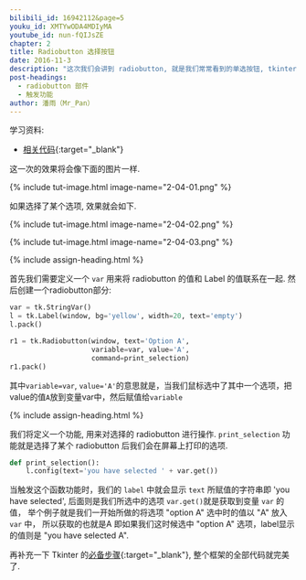 ```yaml
---
bilibili_id: 16942112&page=5
youku_id: XMTYwODA4MDIyMA
youtube_id: nun-fQIJsZE
chapter: 2
title: Radiobutton 选择按钮
date: 2016-11-3
description: "这次我们会讲到 radiobutton, 就是我们常常看到的单选按钮, tkinter 来实现这个功能非常简单"
post-headings:
  - radiobutton 部件
  - 触发功能
author: 潘雨（Mr_Pan）
---
```


学习资料:
  * [相关代码](https://github.com/MorvanZhou/tutorials/blob/master/tkinterTUT/tk5_radiobutton.py){:target="_blank"}


这一次的效果将会像下面的图片一样.

{% include tut-image.html image-name="2-04-01.png" %}

如果选择了某个选项, 效果就会如下.

{% include tut-image.html image-name="2-04-02.png" %}

{% include tut-image.html image-name="2-04-03.png" %}


{% include assign-heading.html %}

首先我们需要定义一个 `var` 用来将 radiobutton 的值和 Label 的值联系在一起.
然后创建一个radiobutton部分:

```python
var = tk.StringVar()
l = tk.Label(window, bg='yellow', width=20, text='empty')
l.pack()

r1 = tk.Radiobutton(window, text='Option A',
                    variable=var, value='A',
                    command=print_selection)
r1.pack()
```

其中`variable=var`, `value='A'`的意思就是，当我们鼠标选中了其中一个选项，把value的值`A`放到变量var中，然后赋值给`variable`





{% include assign-heading.html %}

我们将定义一个功能, 用来对选择的 radiobutton 进行操作.
`print_selection` 功能就是选择了某个 radiobutton 后我们会在屏幕上打印的选项.

```python
def print_selection():
    l.config(text='you have selected ' + var.get())
```

当触发这个函数功能时，我们的 `label` 中就会显示 `text` 所赋值的字符串即 'you have selected',
后面则是我们所选中的选项 `var.get()`就是获取到变量 `var` 的值，
举个例子就是我们一开始所做的将选项 "option A" 选中时的值以 "A" 放入 `var` 中，
所以获取的也就是A 即如果我们这时候选中 "option A" 选项，label显示的值则是 "you have selected A".

再补充一下 Tkinter 的[必备步骤](https://github.com/MorvanZhou/tutorials/blob/master/tkinterTUT/tk5_radiobutton.py){:target="_blank"},
整个框架的全部代码就完美了.



